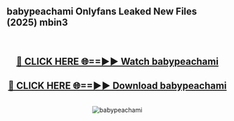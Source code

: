 <h2>babypeachami Onlyfans Leaked New Files (2025) mbin3</h2>
<br>
<div align="center">
<h2><a href="https://mediafiles.top/babypeachami&ref=git" rel="nofollow">🔴 CLICK HERE 🌐==►► Watch babypeachami</a></h2>
<h2><a href="https://mediafiles.top/babypeachami&ref=git" rel="nofollow">🔴 CLICK HERE 🌐==►► Download babypeachami</a></h2>
<br>
<a href="https://mediafiles.top/babypeachami&ref=git" rel="nofollow" data-target="animated-image.originalLink"><img src="https://i.ibb.co.com/xMMVF88/686577567.gif" alt="babypeachami" style="max-width: 100%; display: inline-block;" data-target="animated-image.originalImage"></a>
</div>
<br>
<br>